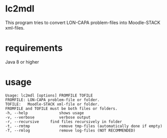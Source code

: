 # lc2mdl
This program tries to convert LON-CAPA problem-files into Moodle-STACK xml-files.

# requirements
Java 8 or higher

# usage
```
Usage: lc2mdl [options] FROMFILE TOFILE
FROMFILE: LON-CAPA problem-file or folder.
TOFILE:   Moodle-STACK xml-file or folder.
FROMFILE and TOFILE must be both files or folders.
-h, --help 				shows usage
-v, --verbose			verbose output
-r, --recursive		find files recursively in folder
-t, --rmtmp				remove tmp-files (automatically done if empty)
-T, --rmlog				remove log-files (NOT RECOMMENDED)
```
